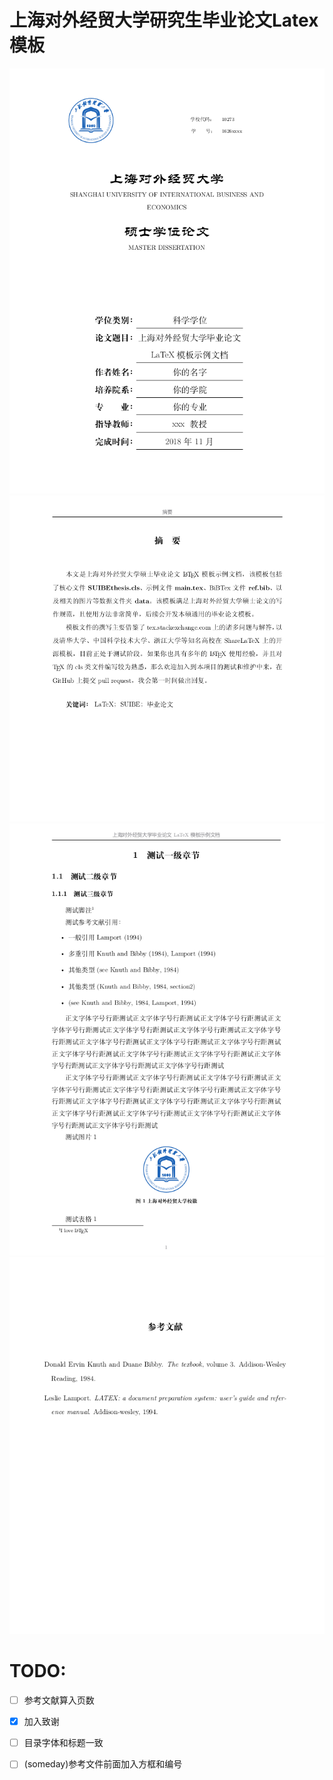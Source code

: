 


# 上海对外经贸大学研究生毕业论文Latex模板


![](./data/scrshot/p1.png) ![](./data/scrshot/p2.png)
![](./data/scrshot/p3.png) ![](./data/scrshot/p4.png)

# TODO:

- [ ] 参考文献算入页数
- [x] 加入致谢
- [ ] 目录字体和标题一致
- [ ] (someday)参考文件前面加入方框和编号

